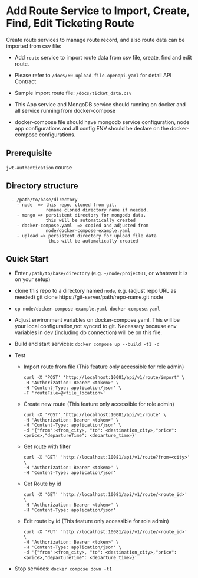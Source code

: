 # Add Route Service to Import, Create, Find, Edit Ticketing Route

Create route services to manage route record, and also route data can be imported from csv file:

- Add `route` service to import route data from csv file, create, find and edit route.
- Please refer to `/docs/60-upload-file-openapi.yaml` for detail API Contract

- Sample import route file: `/docs/ticket_data.csv`

- This App service and MongoDB service should running on docker and all service running from docker-compose
- docker-compose file should have mongodb service configuration, node app configurations and all config ENV should be declare on the docker-compose configurations.

## Prerequisite

`jwt-authentication` course

## Directory structure

      - /path/to/base/directory
        - node  => this repo, cloned from git.
                   rename cloned directory name if needed.
        - mongo => persistent directory for mongodb data.
                   this will be automatically created
        - docker-compose.yaml  => copied and adjusted from
                   node/docker-compose-example.yaml
        - upload => persistent directory for upload file data
                    this will be automatically created

## Quick Start

- Enter `/path/to/base/directory` (e.g. `~/node/project01`, or
  whatever it is on your setup)
- clone this repo to a directory named `node`, e.g.
  (adjust repo URL as needed)
  git clone https://git-server/path/repo-name.git node
- `cp node/docker-compose-example.yaml docker-compose.yaml`
- Adjust environment variables on docker-compose.yaml. This will
  be your local configuration,not synced to git. Necessary because
  env variables in dev (including db connection) will be on this file.
- Build and start services: `docker compose up --build -t1 -d`
- Test

  - Import route from file (This feature only accessible for role admin)

        curl -X 'POST' 'http://localhost:10081/api/v1/route/import' \
        -H 'Authorization: Bearer <token>' \
        -H 'Content-Type: application/json' \
        -F 'routeFile=@<file_location>'

  - Create new route (This feature only accessible for role admin)

        curl -X 'POST' 'http://localhost:10081/api/v1/route' \
        -H 'Authorization: Bearer <token>' \
        -H 'Content-Type: application/json' \
        -d '{"from":<from_city>, "to": <destination_city>,"price": <price>,"departureTime": <departure_time>}'

  - Get route with filter

        curl -X 'GET' 'http://localhost:10081/api/v1/route?from=<city>' \
        -H 'Authorization: Bearer <token>' \
        -H 'Content-Type: application/json'

  - Get Route by id

        curl -X 'GET' 'http://localhost:10081/api/v1/route/<route_id>' \
        -H 'Authorization: Bearer <token>' \
        -H 'Content-Type: application/json'

  - Edit route by id (This feature only accessible for role admin)

        curl -X 'PUT' 'http://localhost:10081/api/v1/route/<route_id>' \
        -H 'Authorization: Bearer <token>' \
        -H 'Content-Type: application/json' \
        -d '{"from":<from_city>, "to": <destination_city>,"price": <price>,"departureTime": <departure_time>}'

- Stop services: `docker compose down -t1`
